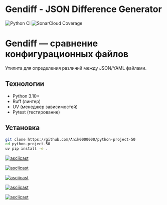 # Gendiff - JSON Difference Generator
![Python CI](https://github.com/Anik0000000/python-project-50/actions/workflows/pyci.yml/badge.svg)
![SonarCloud Coverage](https://sonarcloud.io/api/project_badges/measure?project=Anik0000000_python-project-50&metric=coverage)

# Gendiff — сравнение конфигурационных файлов

Утилита для определения различий между JSON/YAML файлами.

## Технологии
- Python 3.10+
- Ruff (линтер)
- UV (менеджер зависимостей)
- Pytest (тестирование)

## Установка
```bash
git clone https://github.com/Anik0000000/python-project-50
cd python-project-50
uv pip install -e .
```

[![asciicast](https://asciinema.org/a/HIhrEJfr7p116nIEEjsHKn4Ew.svg)](https://asciinema.org/a/HIhrEJfr7p116nIEEjsHKn4Ew)

[![asciicast](https://asciinema.org/a/0YgTDYPeouBxShZs0venLGG5O.svg)](https://asciinema.org/a/0YgTDYPeouBxShZs0venLGG5O)

[![asciicast](https://asciinema.org/a/RzGWCUoWLpCl8ocPHgYXVcITR.svg)](https://asciinema.org/a/RzGWCUoWLpCl8ocPHgYXVcITR)

[![asciicast](https://asciinema.org/a/ScWJKAwNyyNUETqQ9zHa2m3PT.svg)](https://asciinema.org/a/ScWJKAwNyyNUETqQ9zHa2m3PT)

[![asciicast](https://asciinema.org/a/DWgyKMGcZeeECIXtNMe9nhFNP.svg)](https://asciinema.org/a/DWgyKMGcZeeECIXtNMe9nhFNP)
